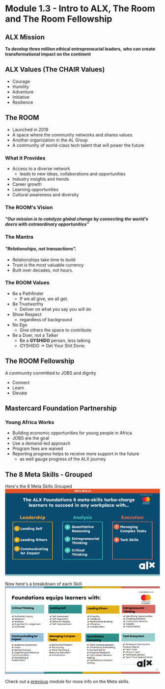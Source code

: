 # Module 1.3 - Intro to ALX, The Room and The Room Fellowship

## ALX Mission

**To develop three million ethical entrepreneurial leaders,**
**who can create transformational impact on the continent**

## ALX Values (The CHAIR Values)

- Courage
- Humility
- Adventure
- Initiative
- Resilience

## The ROOM

- Launched in 2019
- A space where the community networks and shares values.
- Another organization in the AL Group
- A community of world-class tech talent that will power the future

### What it Provides

- Access to a diverse network
  - leads to new ideas, collaborations and opportunities
- Industry insights and trends
- Career growth
- Learning opportunities
- Cultural awareness and diversity

### The ROOM's Vision

#### **_"Our mission is to catalyze global change by connecting the world's doers with extraordinary opportunities"_**

### The Mantra

#### **_"Relationships, not transactions"._**

- Relationships take time to build
- Trust is the most valuable currency
- Built over decades, not hours.

### The ROOM Values

- Be a Pathfinder
  - If we all give, we all get.
- Be Trustworthy
  - Deliver on what you say you will do
- Show Respect
  - regardless of background
- No Ego
  - Give others the space to contribute
- Be a Doer, not a Talker
  - Be a **GYSHIDO** person, less talking
  - GYSHIDO -> Get Your Shit Done.

## The ROOM Fellowship

A community committed to JOBS and dignity

- Connect
- Learn
- Elevate

## Mastercard Foundation Partnership

### Young Africa Works

- Building economic opportunities for young people in Africa
- JOBS are the goal
- Use a demand-led approach
- Program fees are waived
- Reporting progress helps to receive more support in the future
  - as well gauge progress of the ALX journey

## The 8 Meta Skills - Grouped

Here's the 8 Meta Skills Grouped
![the-8-meta-skills-grouped](../screenshots/meta-skills-grouped.png)

Now here's a breakdown of each Skill.
![the-8-meta-skills](../screenshots/the-8-meta-skills.png)

Check out a [previous](1.1-getting-started.md#the-8-meta-skills) module for more info on the Meta skills.
